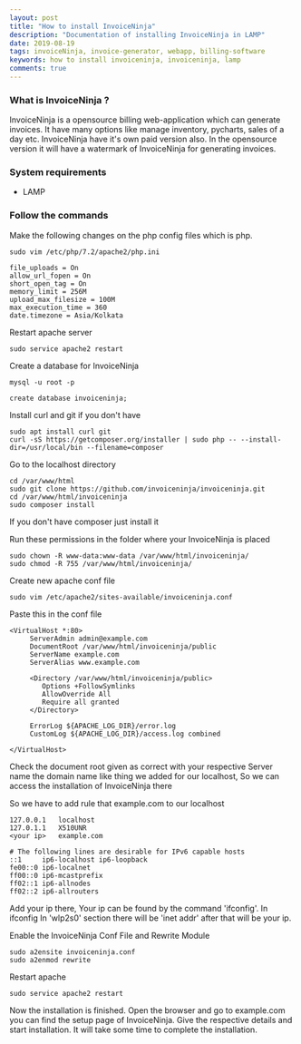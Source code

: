 ```yaml
---
layout: post
title: "How to install InvoiceNinja"
description: "Documentation of installing InvoiceNinja in LAMP"
date: 2019-08-19
tags: invoiceNinja, invoice-generator, webapp, billing-software
keywords: how to install invoiceninja, invoiceninja, lamp
comments: true
---
```


### What is InvoiceNinja ?
InvoiceNinja is a opensource billing web-application which can generate invoices. It have many options like manage inventory, pycharts, sales of a day etc. InvoiceNinja have it's own paid version also. In the opensource version it will have a watermark of InvoiceNinja for generating invoices.

### System requirements

* LAMP

### Follow the commands
Make the following changes on the php config files which is php.

```
sudo vim /etc/php/7.2/apache2/php.ini
```

```
file_uploads = On
allow_url_fopen = On
short_open_tag = On
memory_limit = 256M
upload_max_filesize = 100M
max_execution_time = 360
date.timezone = Asia/Kolkata
```

Restart apache server
```
sudo service apache2 restart
```

Create a database for InvoiceNinja
```
mysql -u root -p
```
```
create database invoiceninja;
```

Install curl and git if you don't have

```
sudo apt install curl git
curl -sS https://getcomposer.org/installer | sudo php -- --install-dir=/usr/local/bin --filename=composer
```

Go to the localhost directory
```
cd /var/www/html
sudo git clone https://github.com/invoiceninja/invoiceninja.git
cd /var/www/html/invoiceninja
sudo composer install
```
If you don't have composer just install it

Run these permissions in the folder where your InvoiceNinja is placed
```
sudo chown -R www-data:www-data /var/www/html/invoiceninja/
sudo chmod -R 755 /var/www/html/invoiceninja/
```

Create new apache conf file
```
sudo vim /etc/apache2/sites-available/invoiceninja.conf
```

Paste this in the conf file
```
<VirtualHost *:80>
     ServerAdmin admin@example.com
     DocumentRoot /var/www/html/invoiceninja/public
     ServerName example.com
     ServerAlias www.example.com

     <Directory /var/www/html/invoiceninja/public>
        Options +FollowSymlinks
        AllowOverride All
        Require all granted
     </Directory>

     ErrorLog ${APACHE_LOG_DIR}/error.log
     CustomLog ${APACHE_LOG_DIR}/access.log combined

</VirtualHost>
```

Check the document root given as correct with your respective
Server name the domain name like thing we added for our localhost, So we can access the installation of InvoiceNinja there

So we have to add rule that example.com to our localhost

```
127.0.0.1	localhost
127.0.1.1	X510UNR
<your ip>	example.com

# The following lines are desirable for IPv6 capable hosts
::1     ip6-localhost ip6-loopback
fe00::0 ip6-localnet
ff00::0 ip6-mcastprefix
ff02::1 ip6-allnodes
ff02::2 ip6-allrouters
```

Add your ip there, Your ip can be found by the command 'ifconfig'. In ifconfig In 'wlp2s0' section there will be 'inet addr' after that will be your ip.

Enable the InvoiceNinja Conf File and Rewrite Module

```
sudo a2ensite invoiceninja.conf
sudo a2enmod rewrite
```

Restart apache
```
sudo service apache2 restart
```

Now the installation is finished. Open the browser and go to example.com you can find the setup page of InvoiceNinja. Give the respective details and start installation. It will take some time to complete the installation.
